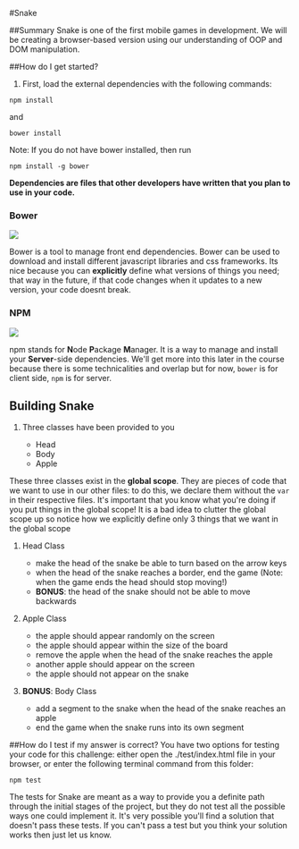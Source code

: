 #Snake

##Summary
Snake is one of the first mobile games in development. We will be creating a browser-based version using our understanding of OOP and DOM manipulation.

##How do I get started?

1. First, load the external dependencies with the following commands:
````
npm install
````
and
````
bower install
````
Note: If you do not have bower installed, then run
````
npm install -g bower
````
**Dependencies are files that other developers have written that you plan to use in your code.**

### Bower
![](https://encrypted-tbn2.gstatic.com/images?q=tbn:ANd9GcSqF8x9hAdXchxUADO3Z_-b02lYO-Lgkkx5YJ1x8hxM_0umjaTnQmIZGaNo8w)


Bower is a tool to manage front end dependencies.
Bower can be used to download and install different javascript libraries and css frameworks. Its nice because you can **explicitly** define what versions of things you need; that way in the future, if that code changes when it updates to a new version, your code doesnt break.

### NPM
![](https://www.npmjs.com/static/images/npm-logo.svg)

npm stands for **N**ode **P**ackage **M**anager.
It is a way to manage and install your **Server**-side dependencies. We'll get more into this later in the course because there is some technicalities and overlap but for now, `bower` is for client side, `npm` is for server.

## Building Snake

1. Three classes have been provided to you

    - Head
    - Body
    - Apple

These three classes exist in the **global scope**. They are pieces of code that we want to use in our other files: to do this, we declare them without the `var` in their respective files.
It's important that you know what you're doing if you put things in the global scope! It is a bad idea to clutter the global scope up so notice how we explicitly define only 3 things that we want in the global scope

1. Head Class

    - make the head of the snake be able to turn based on the arrow keys
    - when the head of the snake reaches a border, end the game (Note: when the game ends the head should stop moving!)
    - **BONUS**: the head of the snake should not be able to move backwards

1. Apple Class

    - the apple should appear randomly on the screen
    - the apple should appear within the size of the board
    - remove the apple when the head of the snake reaches the apple
    - another apple should appear on the screen
    - the apple should not appear on the snake


1. **BONUS**: Body Class

    - add a segment to the snake when the head of the snake reaches an apple
    - end the game when the snake runs into its own segment

##How do I test if my answer is correct?
You have two options for testing your code for this challenge: either open the ./test/index.html file in your browser, or enter the following terminal command from this folder:
````
npm test
````
The tests for Snake are meant as a way to provide you a definite path through the initial stages of the project, but they do not test all the possible ways one could implement it. It's very possible you'll find a solution that doesn't pass these tests. If you can't pass a test but you think your solution works then just let us know.
